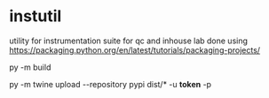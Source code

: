 # instutil
utility for instrumentation suite for qc and inhouse lab
done using
https://packaging.python.org/en/latest/tutorials/packaging-projects/

py -m build

 py -m  twine upload --repository pypi dist/* -u __token__ -p <api token>
